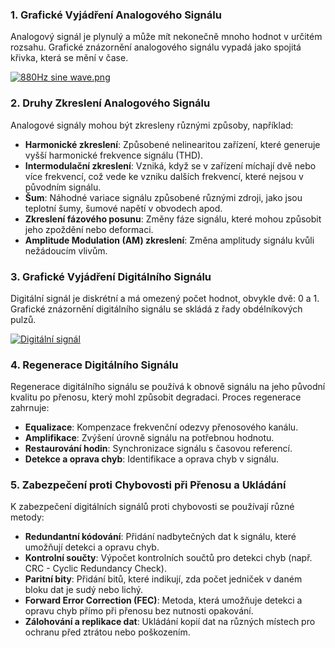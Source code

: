 ### 1. Grafické Vyjádření Analogového Signálu

Analogový signál je plynulý a může mít nekonečně mnoho hodnot v určitém rozsahu. Grafické znázornění analogového signálu vypadá jako spojitá křivka, která se mění v čase.

[![880Hz sine wave.png](https://upload.wikimedia.org/wikipedia/commons/thumb/b/bc/880Hz_sine_wave.png/400px-880Hz_sine_wave.png)](https://commons.wikimedia.org/wiki/File:880Hz_sine_wave.png "File:880Hz sine wave.png")

### 2. Druhy Zkreslení Analogového Signálu

Analogové signály mohou být zkresleny různými způsoby, například:

- **Harmonické zkreslení**: Způsobené nelinearitou zařízení, které generuje vyšší harmonické frekvence signálu (THD).
- **Intermodulační zkreslení**: Vzniká, když se v zařízení míchají dvě nebo více frekvencí, což vede ke vzniku dalších frekvencí, které nejsou v původním signálu.
- **Šum**: Náhodné variace signálu způsobené různými zdroji, jako jsou teplotní šumy, šumové napětí v obvodech apod.
- **Zkreslení fázového posunu**: Změny fáze signálu, které mohou způsobit jeho zpoždění nebo deformaci.
- **Amplitude Modulation (AM) zkreslení**: Změna amplitudy signálu kvůli nežádoucím vlivům.

### 3. Grafické Vyjádření Digitálního Signálu

Digitální signál je diskrétní a má omezený počet hodnot, obvykle dvě: 0 a 1. Grafické znázornění digitálního signálu se skládá z řady obdélníkových pulzů.

[![Digitální signál](https://upload.wikimedia.org/wikipedia/commons/thumb/9/9a/Digital.signal.svg/2560px-Digital.signal.svg.png)](https://commons.wikimedia.org/wiki/File:Digital.signal.svg "File:Digital.signal.svg")

### 4. Regenerace Digitálního Signálu

Regenerace digitálního signálu se používá k obnově signálu na jeho původní kvalitu po přenosu, který mohl způsobit degradaci. Proces regenerace zahrnuje:

- **Equalizace**: Kompenzace frekvenční odezvy přenosového kanálu.
- **Amplifikace**: Zvýšení úrovně signálu na potřebnou hodnotu.
- **Restaurování hodin**: Synchronizace signálu s časovou referencí.
- **Detekce a oprava chyb**: Identifikace a oprava chyb v signálu.

### 5. Zabezpečení proti Chybovosti při Přenosu a Ukládání

K zabezpečení digitálních signálů proti chybovosti se používají různé metody:

- **Redundantní kódování**: Přidání nadbytečných dat k signálu, které umožňují detekci a opravu chyb.
- **Kontrolní součty**: Výpočet kontrolních součtů pro detekci chyb (např. CRC - Cyclic Redundancy Check).
- **Paritní bity**: Přidání bitů, které indikují, zda počet jedniček v daném bloku dat je sudý nebo lichý.
- **Forward Error Correction (FEC)**: Metoda, která umožňuje detekci a opravu chyb přímo při přenosu bez nutnosti opakování.
- **Zálohování a replikace dat**: Ukládání kopií dat na různých místech pro ochranu před ztrátou nebo poškozením.